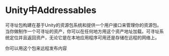 # Unity中Addressables

可寻址包构建在基于Unity的资源包系统和提供一个用户接口来管理你的资源包。当你做制作一个可寻址的资产，你可以在任何地方用这个资产地址加载。可寻址系统定位并且返回资产，无论它是在本地应用程序可用还是存储在远程的网络上。

你可以用这个包来远程发布内容

